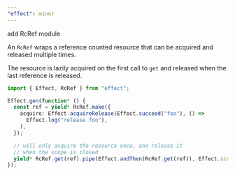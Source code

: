 ```yaml
---
"effect": minor
---
```


add RcRef module

An `RcRef` wraps a reference counted resource that can be acquired and released multiple times.

The resource is lazily acquired on the first call to `get` and released when the last reference is released.

```ts
import { Effect, RcRef } from "effect";

Effect.gen(function* () {
  const ref = yield* RcRef.make({
    acquire: Effect.acquireRelease(Effect.succeed("foo"), () =>
      Effect.log("release foo"),
    ),
  });

  // will only acquire the resource once, and release it
  // when the scope is closed
  yield* RcRef.get(ref).pipe(Effect.andThen(RcRef.get(ref)), Effect.scoped);
});
```
